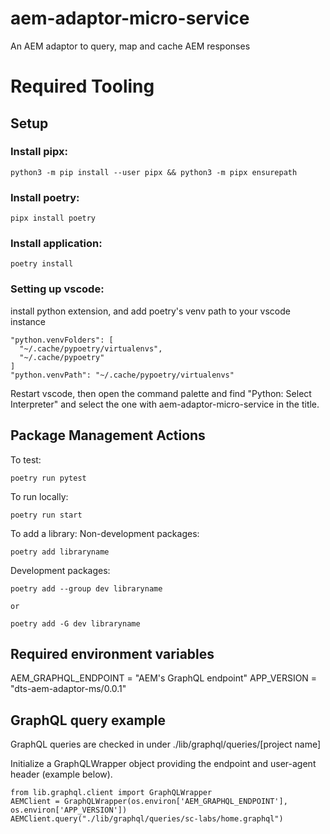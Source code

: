 # aem-adaptor-micro-service
An AEM adaptor to query, map and cache AEM responses

# Required Tooling

## Setup

### Install pipx:
```
python3 -m pip install --user pipx && python3 -m pipx ensurepath
```

### Install poetry:
```
pipx install poetry 
```

### Install application:
```
poetry install
```

### Setting up vscode:
install python extension, and add poetry's venv path to your vscode instance 
```
"python.venvFolders": [
  "~/.cache/pypoetry/virtualenvs",
  "~/.cache/pypoetry"
]
"python.venvPath": "~/.cache/pypoetry/virtualenvs"
```

Restart vscode, then open the command palette and find "Python: Select Interpreter" and select the one with aem-adaptor-micro-service in the title.

## Package Management Actions

To test:
```
poetry run pytest
```

To run locally:
```
poetry run start
```

To add a library:
Non-development packages:
```
poetry add libraryname
```

Development packages:
```
poetry add --group dev libraryname

or

poetry add -G dev libraryname
```

## Required environment variables
AEM_GRAPHQL_ENDPOINT = "AEM's GraphQL endpoint"
APP_VERSION = "dts-aem-adaptor-ms/0.0.1"

## GraphQL query example
GraphQL queries are checked in under ./lib/graphql/queries/[project name]

Initialize a GraphQLWrapper object providing the endpoint and user-agent header (example below).
```
from lib.graphql.client import GraphQLWrapper
AEMClient = GraphQLWrapper(os.environ['AEM_GRAPHQL_ENDPOINT'], os.environ['APP_VERSION'])
AEMClient.query("./lib/graphql/queries/sc-labs/home.graphql")
```